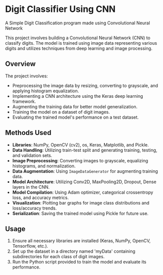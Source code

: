 # Digit Classifier Using CNN
A Simple Digit Classification program made using Convolutional Neural Network 

This project involves building a Convolutional Neural Network (CNN) to classify digits. The model is trained using image data representing various digits and utilizes techniques from deep learning and image processing.

## Overview

The project involves:

- Preprocessing the image data by resizing, converting to grayscale, and applying histogram equalization.
- Implementing a CNN architecture using the Keras deep learning framework.
- Augmenting the training data for better model generalization.
- Training the model on a dataset of digit images.
- Evaluating the trained model's performance on a test dataset.

## Methods Used

- **Libraries**: NumPy, OpenCV (cv2), os, Keras, Matplotlib, and Pickle.
- **Data Handling**: Utilizing train-test split and generating training, testing, and validation sets.
- **Image Preprocessing**: Converting images to grayscale, equalizing histograms, and normalization.
- **Data Augmentation**: Using `ImageDataGenerator` for augmenting training data.
- **Model Architecture**: Utilizing Conv2D, MaxPooling2D, Dropout, Dense layers in the CNN.
- **Model Compilation**: Using Adam optimizer, categorical crossentropy loss, and accuracy metrics.
- **Visualization**: Plotting bar graphs for image class distributions and loss/accuracy trends.
- **Serialization**: Saving the trained model using Pickle for future use.

## Usage

1. Ensure all necessary libraries are installed (Keras, NumPy, OpenCV, Tensorflow, etc.).
2. Set up the dataset in a directory named 'myData' containing subdirectories for each class of digit images.
3. Run the Python script provided to train the model and evaluate its performance.


